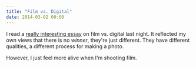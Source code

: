 ```yaml
---
title: "Film vs. Digital"
date: 2014-03-02 00:00
---
```


I read a [really interesting essay](http://blog.mingthein.com/2014/01/26/film-diaries-choosing-film-or-digital-and-a-little-rationale/) on film vs. digital last night. It reflected my own views that there is no _winner_, they're just different. They have different qualities, a different process for making a photo.

However, I just feel more alive when I'm shooting film.

<!-- more -->

